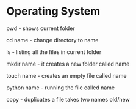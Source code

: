 # Operating System


pwd - shows current folder

cd name - change directory to name

ls - listing all the files in current folder

mkdir name - it creates a new folder called name

touch name - creates an empty file called name

python name - running the file called name 

copy - duplicates a file takes two names old/new

